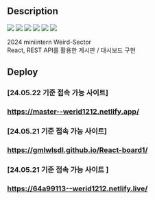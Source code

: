 ## Description
<img src="https://img.shields.io/badge/react-61DAFB?style=flat&logo=React&logoColor=white"/> <img src="https://img.shields.io/badge/css3-1572B6?style=flat&logo=CSS3&logoColor=white"/> <img src="https://img.shields.io/badge/d3-F9A03C?style=flat&logo=d3&logoColor=white"/> <img src="https://img.shields.io/badge/mongodb-47A248?style=flat&logo=mongodb&logoColor=white"/> <img src="https://img.shields.io/badge/express-000000?style=flat&logo=express&logoColor=white"/> <img src="https://img.shields.io/badge/netlify-00C7B7?style=flat&logo=netlify&logoColor=white"/>

2024 miniintern Weird-Sector<br>
React, REST API를 활용한 게시판 / 대시보드 구현
<br>

## Deploy

### [24.05.22 기준 접속 가능 사이트]

### https://master--werid1212.netlify.app/

### [24.05.21 기준 접속 가능 사이트]

### https://gmlwlsdl.github.io/React-board1/

### [24.05.21 기준 접속 가능 사이트 ]

### https://64a99113--werid1212.netlify.live/
